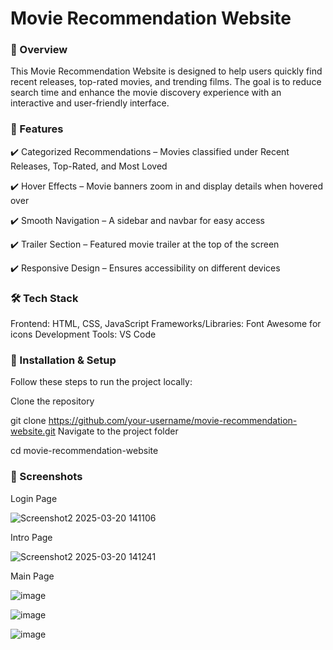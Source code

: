 # Movie Recommendation Website
### 📌 Overview
This Movie Recommendation Website is designed to help users quickly find recent releases, top-rated movies, and trending films. The goal is to reduce search time and enhance the movie discovery experience with an interactive and user-friendly interface.

### 🌟 Features
✔️ Categorized Recommendations – Movies classified under Recent Releases, Top-Rated, and Most Loved

✔️ Hover Effects – Movie banners zoom in and display details when hovered over

✔️ Smooth Navigation – A sidebar and navbar for easy access

✔️ Trailer Section – Featured movie trailer at the top of the screen

✔️ Responsive Design – Ensures accessibility on different devices

### 🛠️ Tech Stack
Frontend: HTML, CSS, JavaScript
Frameworks/Libraries: Font Awesome for icons
Development Tools: VS Code


### 🚀 Installation & Setup
Follow these steps to run the project locally:

Clone the repository

git clone https://github.com/your-username/movie-recommendation-website.git
Navigate to the project folder

cd movie-recommendation-website

### 📸 Screenshots
Login Page

![Screenshot2 2025-03-20 141106](https://github.com/user-attachments/assets/59959bf7-b83a-4fde-821a-b2b269c07773)


Intro Page

![Screenshot2 2025-03-20 141241](https://github.com/user-attachments/assets/b44464c4-a7b0-4663-a875-5cb847b1c8de)


Main Page

![image](https://github.com/user-attachments/assets/1980b207-747e-40dc-ae4b-92875e390c47)

![image](https://github.com/user-attachments/assets/289cb608-16b4-4982-b17c-b3232d5202ed)

![image](https://github.com/user-attachments/assets/67027a71-19b4-4c79-9ad4-32f4d06b394d)
